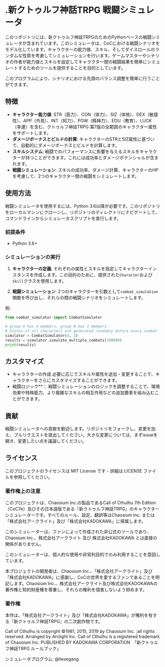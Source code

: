 # .新クトゥルフ神話TRPG 戦闘シミュレータ

このリポジトリには、新クトゥルフ神話TRPGのためのPythonベースの戦闘シミュレータが含まれています。このシミュレータは、CoCにおける戦闘シナリオをモデル化しています。キャラクターの能力値、スキル、そしてダイスロールのランダムな性質を考慮してシミュレーションを行います。ゲームマスターやシナリオの作者が能力値とスキルを設定してキャラクター間の戦闘結果を簡単にシミュレートするためのツールを提供することを目的としています。

このプログラムにより、シナリオにおける先頭のバランス調整を簡単に行うことができます。

## 特徴

- **キャラクター能力値**: STR（筋力）、CON（体力）、SIZ（体格）、DEX（敏捷性）、APP（外見）、INT（知力）、POW（精神力）、EDU（教育）、LUCK（幸運）を含む、クトゥルフ神話TRPG 第7版の全範囲のキャラクター属性をサポートします。
- **ダメージボーナスとビルドの計算**: キャラクターのSTRとSIZ属性に基づいて、自動的にダメージボーナスとビルドを計算します。
- **スキルシステム**: 戦闘でのパフォーマンスに影響を与えるスキルをキャラクターが持つことができます。これには成功率とダメージポテンシャルが含まれます。
- **戦闘シミュレーション**: スキルの成功率、ダメージ計算、キャラクターのHPを考慮して、2つのキャラクター間の戦闘をシミュレートします。

## 使用方法

戦闘シミュレータを使用するには、Python 3.6以降が必要です。このリポジトリをローカルマシンにクローンし、リポジトリのディレクトリにナビゲートして、コマンドラインからシミュレータスクリプトを実行します。

### 前提条件

- Python 3.6+

### シミュレーションの実行

1. **キャラクターの定義**: それぞれの属性とスキルを指定してキャラクターインスタンスを作成します。この目的のために、提供された`Character`および`Skill`クラスを使用します。

2. **戦闘シミュレーション**: 2つのキャラクターを引数として`combat_simulation`関数を呼び出し、それらの間の戦闘シナリオをシミュレートします。

例:

```python
from combat_simulator import CombatSimulator

# group A has 4 members, group B has 3 members
# Status of all characters are generated randomly before every combat
simulator = CombatSimulator(4, 3)
results = simulator.simulate_multiple_combats(100000)
print(results)

```

## カスタマイズ

- キャラクターの作成 必要に応じてスキルや属性を追加・変更することで、キャラクターをさらにカスタマイズすることができます。
- 戦闘ロジック**： 戦闘シミュレーションのロジックを調整することで、環境効果や特殊能力、より複雑なスキルの相互作用などの追加要素を組み込むことができます。

## 貢献

戦闘シミュレータへの貢献を歓迎します。リポジトリをフォークし、変更を加え、プルリクエストを提出してください。大きな変更については、まずissueを開き、変更したい点を議論してください。

## ライセンス

このプロジェクトのライセンスは MIT License です - 詳細は LICENSE ファイルを参照してください。

### 著作権上の注意

このプロジェクトは、Chaosium Inc.の製品であるCall of Cthulhu 7th Edition（CoC7e）及びその日本語版である『新クトゥルフ神話TRPG』のキャラクターシミュレーターです。すべてのルール、設定、翻訳等はChaosium Inc. または「株式会社アークライト」及び「株式会社KADOKAWA」に帰属します。

このシミュレーターは、ファンによって作成された非公式のツールであり、Chaosium Inc.、株式会社アークライト 及び 株式会社KADOKAWA とは直接の関係がありません。

このシミュレーターは、個人的な使用や非営利目的でのみ利用することを意図しています。

本プロジェクトの開発者は、Chaosium Inc.、「株式会社アークライト」及び「株式会社KADOKAWA」に感謝し、CoCの世界を愛するファンであることを明記します。Chaosium Inc.、株式会社アークライト及び株式会社KADOKAWAの著作権と知的財産権を尊重し、それらの権利を侵害しないよう努めます。

### 著作権

本作は、「株式会社アークライト」及び「株式会社KADOKAWA」が権利を有する『新クトゥルフ神話TRPG』の二次創作物です。

Call of Cthulhu is copyright ©1981, 2015, 2019 by Chaosium Inc. ;all rights reserved. Arranged by Arclight Inc.
Call of Cthulhu is a registered trademark of Chaosium Inc.
PUBLISHED BY KADOKAWA CORPORATION　「新クトゥルフ神話TRPG ルールブック」


シミュレータプログラム: @liesegang
